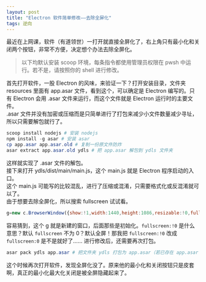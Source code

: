 ```yaml
---
layout: post
title: "Electron 软件简单修改——去除全屏化"
tags: 逆向
---
```


最近在上网课，软件（有道领世）一打开就直接全屏化了，右上角只有最小化和关闭两个按钮，非常不方便，决定想个办法去除全屏化。  

> 以下均默认安装 scoop 环境，每条指令都使用管理员权限在 pwsh 中运行。若不是，请按照你的 shell 进行修改。

首先打开软件，一股 Electron 的风味，来验证一下？打开安装目录，文件夹 resources 里面有 app.asar 文件，看到这个，可以确定是 Electron 编写的。只有 Electron 会用 .asar 文件来运行，而这个文件就是 Electron 运行时的主要文件。  
.asar 文件并没有加密或压缩而是只简单进行了打包来减少小文件数量减少寻址，所以只需要解包就行了。
```ps1
scoop install nodejs # 安装 nodejs
npm install -g asar # 安装 asar
cp app.asar app.asar.old # 复制一份原文件防炸
asar extract app.asar.old ydls # 把 app.asar 解包到 ydls 文件夹
```
这样就实现了 .asar 文件的解包。  
接下来打开 ydls/dist/main/main.js，这个 main.js 就是 Electron 程序启动的入口。  
这个 main.js 可能写的比较混乱，进行了压缩或混淆，只需要格式化或反混淆就可以了。  
由于想要去除全屏化，所以搜索 fullscreen 试试看。
```js
g=new c.BrowserWindow({show:!1,width:1440,height:1086,resizable:!0,fullscreen:!0,icon:((...t)=>a.default.join(e,...t))("icon.png"),webPreferences:{contextIsolation:!0,webSecurity:!1,preload:a.default.join(__dirname,"preload.js"),webviewTag:!0}})
```
容易猜到，这个 g 就是新建的窗口，后面那些是初始化。`fullscreen:!0` 是什么意思？默认 `fullscreen` 不为 $0$？默认全屏！那我把 `fullscreen:!0` 改成 `fullscreen:0` 是不是就好了……
进行修改后，还需要再次打包。
```ps1
asar pack ydls app.asar # 把文件夹 ydls 打包为 app.asar（若已存在 app.asar 会进行替换）
```
这个时候再次打开软件，发现全屏化没了。原来他的最小化和关闭按钮只是皮套啊，真正的最小化最大化关闭是被全屏隐藏起来了。